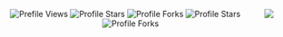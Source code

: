 

<a href="https://discord.com/users/726320802705834026"><img align="right" src="https://lanyard.cnrad.dev/api/726320802705834026?bg=343F5B&idleMessage=404%20-%20Activity%20Not%20Found" /></a>

<div align="center">
<img src="https://komarev.com/ghpvc/?username=nsystemx&label=Profile%20Views&color=008042&style=for-the-badge&label=Prefile+Views" alt="Prefile Views"></a>
<img src="https://img.shields.io/badge/dynamic/json?&label=Total%20Stars&color=008042&style=for-the-badge&query=%24.stars&url=https://api.github-star-counter.workers.dev/user/adh319" alt="Profile Stars"></a>
<img src="https://img.shields.io/badge/dynamic/json?&label=Total%20Forks&color=008042&style=for-the-badge&query=%24.forks&url=https://api.github-star-counter.workers.dev/user/adh319" alt="Profile Forks"></a>
<img src="https://img.shields.io/badge/dynamic/json?&label=Total%20Stars&color=008042&style=for-the-badge&query=%24.stars&url=https://api.github-star-counter.workers.dev/user/nsystemx" alt="Profile Stars"></a>
<img src="https://img.shields.io/badge/dynamic/json?&label=Total%20Forks&color=008042&style=for-the-badge&query=%24.forks&url=https://api.github-star-counter.workers.dev/user/nsystemx" alt="Profile Forks"></a>
</div>
